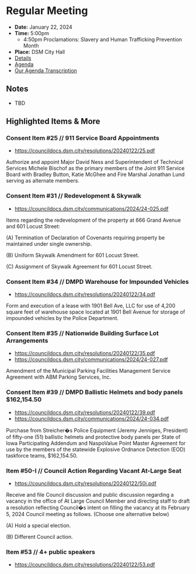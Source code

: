 # Regular Meeting

- **Date:** January 22, 2024
- **Time:** 5:00pm
    - 4:50pm Proclamations: Slavery and Human Trafficking Prevention Month 
- **Place:** DSM City Hall
- [Details](https://www.dsm.city/citycouncil_detail_T60_R2739.php)
- [Agenda](https://councildocs.dsm.city/agendas/ag20240122.pdf)
- [Our Agenda Transcription](#/view/agenda~2024~transcription~01-22_RM)

## Notes

- TBD

## Highlighted Items & More

### Consent Item #25 // 911 Service Board Appointments

- https://councildocs.dsm.city/resolutions/20240122/25.pdf

Authorize and appoint Major David Ness and Superintendent of Technical Services Michele Bischof as the primary members of the Joint 911 Service Board with Bradley Button, Katie McGhee and Fire Marshal Jonathan Lund serving as alternate members. 

### Consent Item #31 // Redevelopment & Skywalk

- https://councildocs.dsm.city/communications/2024/24-025.pdf

Items regarding the redevelopment of the property at 666 Grand Avenue and 601 Locust Street:

(A) Termination of Declaration of Covenants requiring property be maintained under single ownership.

(B) Uniform Skywalk Amendment for 601 Locust Street.

(C) Assignment of Skywalk Agreement for 601 Locust Street. 

### Consent Item #34 // DMPD Warehouse for Impounded Vehicles

- https://councildocs.dsm.city/resolutions/20240122/34.pdf

Form and execution of a lease with 1901 Bell Ave, LLC for use of 4,200 square feet of warehouse space located at 1901 Bell Avenue for storage of impounded vehicles by the Police Department. 

### Consent Item #35 // Nationwide Building Surface Lot Arrangements

- https://councildocs.dsm.city/resolutions/20240122/35.pdf
- https://councildocs.dsm.city/communications/2024/24-027.pdf

Amendment of the Municipal Parking Facilities Management Service Agreement with ABM Parking Services, Inc. 

### Consent Item #39 // DMPD Ballistic Helmets and body panels $162,154.50

- https://councildocs.dsm.city/resolutions/20240122/39.pdf
- https://councildocs.dsm.city/communications/2024/24-034.pdf

Purchase from Streicher�s Police Equipment (Jeremy Jenniges, President) of fifty-one (51) ballistic helmets and protective body panels per State of Iowa Participating Addendum and NaspoValue Point Master Agreement for use by the members of the statewide Explosive Ordnance Detection (EOD) taskforce teams, $162,154.50. 

### Item #50-I // Council Action Regarding Vacant At-Large Seat

- https://councildocs.dsm.city/resolutions/20240122/50i.pdf

Receive and file Council discussion and public discussion regarding a vacancy in the office of At Large Council Member and directing staff to draft a resolution reflecting Council�s intent on filling the vacancy at its February 5, 2024 Council meeting as follows. (Choose one alternative below)

(A) Hold a special election. 

(B) Different Council action.

### Item #53 // 4+ public speakers

- https://councildocs.dsm.city/resolutions/20240122/53.pdf
